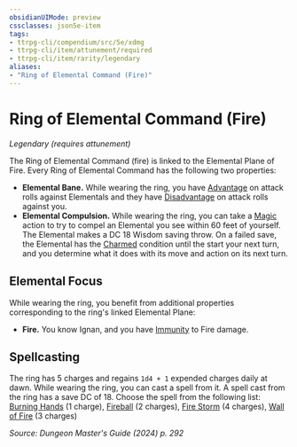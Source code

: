 ```yaml
---
obsidianUIMode: preview
cssclasses: json5e-item
tags:
- ttrpg-cli/compendium/src/5e/xdmg
- ttrpg-cli/item/attunement/required
- ttrpg-cli/item/rarity/legendary
aliases: 
- "Ring of Elemental Command (Fire)"
---
```

# Ring of Elemental Command (Fire)
*Legendary (requires attunement)*  



The Ring of Elemental Command (fire) is linked to the Elemental Plane of Fire. Every Ring of Elemental Command has the following two properties:

- **Elemental Bane.** While wearing the ring, you have [Advantage](Misc%20Files/CLI/rules/variant-rules/advantage-xphb.md) on attack rolls against Elementals and they have [Disadvantage](Misc%20Files/CLI/rules/variant-rules/disadvantage-xphb.md) on attack rolls against you.  
- **Elemental Compulsion.** While wearing the ring, you can take a [Magic](Misc%20Files/CLI/rules/actions.md#Magic) action to try to compel an Elemental you see within 60 feet of yourself. The Elemental makes a DC 18 Wisdom saving throw. On a failed save, the Elemental has the [Charmed](Misc%20Files/CLI/rules/conditions.md#Charmed) condition until the start your next turn, and you determine what it does with its move and action on its next turn.  

## Elemental Focus

While wearing the ring, you benefit from additional properties corresponding to the ring's linked Elemental Plane:

- **Fire.** You know Ignan, and you have [Immunity](Misc%20Files/CLI/rules/variant-rules/immunity-xphb.md) to Fire damage.  

## Spellcasting

The ring has 5 charges and regains `1d4 + 1` expended charges daily at dawn. While wearing the ring, you can cast a spell from it. A spell cast from the ring has a save DC of 18. Choose the spell from the following list: [Burning Hands](Misc%20Files/CLI/compendium/spells/burning-hands-xphb.md) (1 charge), [Fireball](Misc%20Files/CLI/compendium/spells/fireball-xphb.md) (2 charges), [Fire Storm](Misc%20Files/CLI/compendium/spells/fire-storm-xphb.md) (4 charges), [Wall of Fire](Misc%20Files/CLI/compendium/spells/wall-of-fire-xphb.md) (3 charges)

*Source: Dungeon Master's Guide (2024) p. 292*